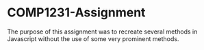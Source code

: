 # COMP1231-Assignment
The purpose of this assignment was to recreate several methods in Javascript without the use of some very prominent methods.

